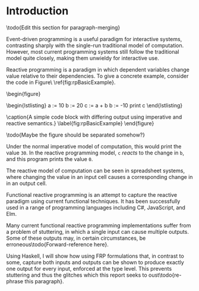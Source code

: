Introduction
============

\todo{Edit this section for paragraph-merging}

Event-driven programming is a useful paradigm for interactive systems,
contrasting sharply with the single-run traditional model of computation.
However, most current programming systems still follow the traditional model
quite closely, making them unwieldy for interactive use.

Reactive programming is a paradigm in which dependent variables
change value relative to their dependencies. To give a concrete
example, consider the code in Figure\ \ref{fig:rpBasicExample}.

\begin{figure}

\begin{lstlisting}
a := 10
b := 20
c := a + b
b := -10
print c
\end{lstlisting}

\caption{A simple code block with differing output using imperative and reactive
semantics.}
\label{fig:rpBasicExample}
\end{figure}

\todo{Maybe the figure should be separated somehow?}

Under the normal imperative model of computation, this would print the value
`30`. In the reactive programming model, `c` *reacts* to the change in `b`, and
this program prints the value `0`.

The reactive model of computation can be seen in spreadsheet systems,
where changing the value in an input cell causes a corresponding
change in in an output cell.

Functional reactive programming is an attempt to capture the reactive paradigm
using current functional techniques. It has been successfully used in a range of
programming languages including C#, JavaScript, and Elm.

Many current functional reactive programming implementations suffer from a
problem of stuttering, in which a single input can cause multiple outputs. Some
of these outputs may, in certain circumstances, be
erroneous\todo{Forward-reference here}.

Using Haskell, I will show how using FRP formulations that, in contrast to
some, capture both inputs and outputs can be shown to produce exactly one
output for every input, enforced at the type level. This prevents stuttering and
thus the glitches which this report seeks to oust\todo{re-phrase this paragraph}.

